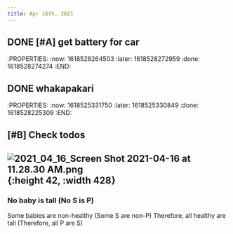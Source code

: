 ```yaml
---
title: Apr 16th, 2021
---
```


## DONE [#A]  get battery for car
:PROPERTIES:
:now: 1618528264503
:later: 1618528272959
:done: 1618528274274
:END:
## DONE whakapakari
:PROPERTIES:
:now: 1618525331750
:later: 1618525330849
:done: 1618528225309
:END:
## [#B] Check todos
## ![2021_04_16_Screen Shot 2021-04-16 at 11.28.30 AM.png](https://cdn.logseq.com/%2F917e5abc-9a4c-4b65-a5c8-8d9456262788d5cd8a56-1b3e-4359-9be6-bc6e46432ab62021_04_16_Screen%20Shot%202021-04-16%20at%2011.28.30%20AM.png?Expires=4772129433&Signature=F3AT9CS0kQ7lipoX~AnQu4zoLSYhJzQNaPKaHMBx5omhVfFot-B1PYRTb-z3uqxSxFWU2N4OPJGCVv~JZXY9JFUZ0qwVwRdXRvL4aJ4lP-HlguhVsbZAKaEXI5v7Snm4B80pnGNipV6jZA8wknh2Pi0H~hN9c3f30e8lukhpwKpea39pqG3imDgCcrX1kxgr~S6q2L2c7SqVaSxD~czupFIzS0YhMra5AHJ74tfdf2pK7eLyvN1fDXuwSgujuxQ6Kb6j-U2q2XFPMhJJgX~R5ZT3Jr5823lIMKjuPWbAIDX6tYW5igtCwqsIaVKfAnIQez~Pk8wl8H9ScBBczZJO~Q__&Key-Pair-Id=APKAJE5CCD6X7MP6PTEA){:height 42, :width 428}
### No baby is tall (No S is P)
Some babies are non-healthy (Some S are non-P)
Therefore, all healthy are tall (Therefore, all P are S)
###

